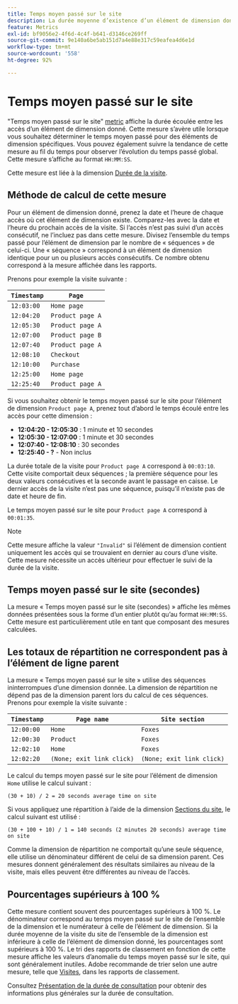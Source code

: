 ```yaml
---
title: Temps moyen passé sur le site
description: La durée moyenne d’existence d’un élément de dimension donné entre les accès.
feature: Metrics
exl-id: bf9056e2-4f6d-4c4f-b641-d3146ce269ff
source-git-commit: 9e140a6be5ab151d7a4e88e317c59eafea4d6e1d
workflow-type: tm+mt
source-wordcount: '558'
ht-degree: 92%

---
```


# Temps moyen passé sur le site

&quot;Temps moyen passé sur le site&quot; [metric](overview.md) affiche la durée écoulée entre les accès d’un élément de dimension donné. Cette mesure s’avère utile lorsque vous souhaitez déterminer le temps moyen passé pour des éléments de dimension spécifiques. Vous pouvez également suivre la tendance de cette mesure au fil du temps pour observer l’évolution du temps passé global. Cette mesure s’affiche au format `HH:MM:SS`.

Cette mesure est liée à la dimension [Durée de la visite](../dimensions/time-spent-per-visit.md).

## Méthode de calcul de cette mesure

Pour un élément de dimension donné, prenez la date et l’heure de chaque accès où cet élément de dimension existe. Comparez-les avec la date et l’heure du prochain accès de la visite. Si l’accès n’est pas suivi d’un accès consécutif, ne l’incluez pas dans cette mesure. Divisez l’ensemble du temps passé pour l’élément de dimension par le nombre de « séquences » de celui-ci. Une « séquence » correspond à un élément de dimension identique pour un ou plusieurs accès consécutifs. Ce nombre obtenu correspond à la mesure affichée dans les rapports.

Prenons pour exemple la visite suivante :

| `Timestamp` | `Page` |
| --- | --- |
| `12:03:00` | `Home page` |
| `12:04:20` | `Product page A` |
| `12:05:30` | `Product page A` |
| `12:07:00` | `Product page B` |
| `12:07:40` | `Product page A` |
| `12:08:10` | `Checkout` |
| `12:10:00` | `Purchase` |
| `12:25:00` | `Home page` |
| `12:25:40` | `Product page A` |


Si vous souhaitez obtenir le temps moyen passé sur le site pour l’élément de dimension `Product page A`, prenez tout d’abord le temps écoulé entre les accès pour cette dimension :

* **12:04:20 - 12:05:30** : 1 minute et 10 secondes
* **12:05:30 - 12:07:00** : 1 minute et 30 secondes
* **12:07:40 - 12:08:10** : 30 secondes
* **12:25:40 - ?** - Non inclus

La durée totale de la visite pour `Product page A` correspond à `00:03:10`. Cette visite comportait deux séquences ; la première séquence pour les deux valeurs consécutives et la seconde avant le passage en caisse. Le dernier accès de la visite n’est pas une séquence, puisqu’il n’existe pas de date et heure de fin.

Le temps moyen passé sur le site pour `Product page A` correspond à `00:01:35`.

>[!NOTE]
>
>Cette mesure affiche la valeur `"Invalid"` si l’élément de dimension contient uniquement les accès qui se trouvaient en dernier au cours d’une visite. Cette mesure nécessite un accès ultérieur pour effectuer le suivi de la durée de la visite.

## Temps moyen passé sur le site (secondes)

La mesure « Temps moyen passé sur le site (secondes) » affiche les mêmes données présentées sous la forme d’un entier plutôt qu’au format `HH:MM:SS`. Cette mesure est particulièrement utile en tant que composant des mesures calculées.

## Les totaux de répartition ne correspondent pas à l’élément de ligne parent

La mesure « Temps moyen passé sur le site » utilise des séquences ininterrompues d’une dimension donnée. La dimension de répartition ne dépend pas de la dimension parent lors du calcul de ces séquences. Prenons pour exemple la visite suivante :

| `Timestamp` | `Page name` | `Site section` |
| --- | --- | --- |
| `12:00:00` | `Home` | `Foxes` |
| `12:00:30` | `Product` | `Foxes` |
| `12:02:10` | `Home` | `Foxes` |
| `12:02:20` | `(None; exit link click)` | `(None; exit link click)` |

Le calcul du temps moyen passé sur le site pour l’élément de dimension `Home` utilise le calcul suivant :

```text
(30 + 10) / 2 = 20 seconds average time on site
```

Si vous appliquez une répartition à l’aide de la dimension [Sections du site](../dimensions/site-section.md), le calcul suivant est utilisé :

```text
(30 + 100 + 10) / 1 = 140 seconds (2 minutes 20 seconds) average time on site
```

Comme la dimension de répartition ne comportait qu’une seule séquence, elle utilise un dénominateur différent de celui de sa dimension parent. Ces mesures donnent généralement des résultats similaires au niveau de la visite, mais elles peuvent être différentes au niveau de l’accès.

## Pourcentages supérieurs à 100 %

Cette mesure contient souvent des pourcentages supérieurs à 100 %. Le dénominateur correspond au temps moyen passé sur le site de l’ensemble de la dimension et le numérateur à celle de l’élément de dimension. Si la durée moyenne de la visite du site de l’ensemble de la dimension est inférieure à celle de l’élément de dimension donné, les pourcentages sont supérieurs à 100 %. Le tri des rapports de classement en fonction de cette mesure affiche les valeurs d’anomalie du temps moyen passé sur le site, qui sont généralement inutiles. Adobe recommande de trier selon une autre mesure, telle que [Visites](visits.md), dans les rapports de classement.

Consultez [Présentation de la durée de consultation](time-spent.md) pour obtenir des informations plus générales sur la durée de consultation.
